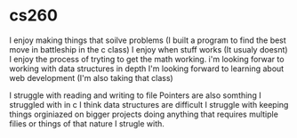 # cs260

I enjoy making things that soilve problems (I built a program to find the best move in battleship in the c class)
I enjoy when stuff works (It usualy doesnt)
I enjoy the process of tryting to get the math working.
i'm looking forwar to working with data structures in depth
I'm looking forward to learning about web development (I'm also taking that class)

I struggle with reading and writing to file
Pointers are also somthing I struggled with in c
I think data structures are difficult
I struggle with keeping things orginiazed on bigger projects
doing anything that requires multiple filies or things of that nature I strugle with.
